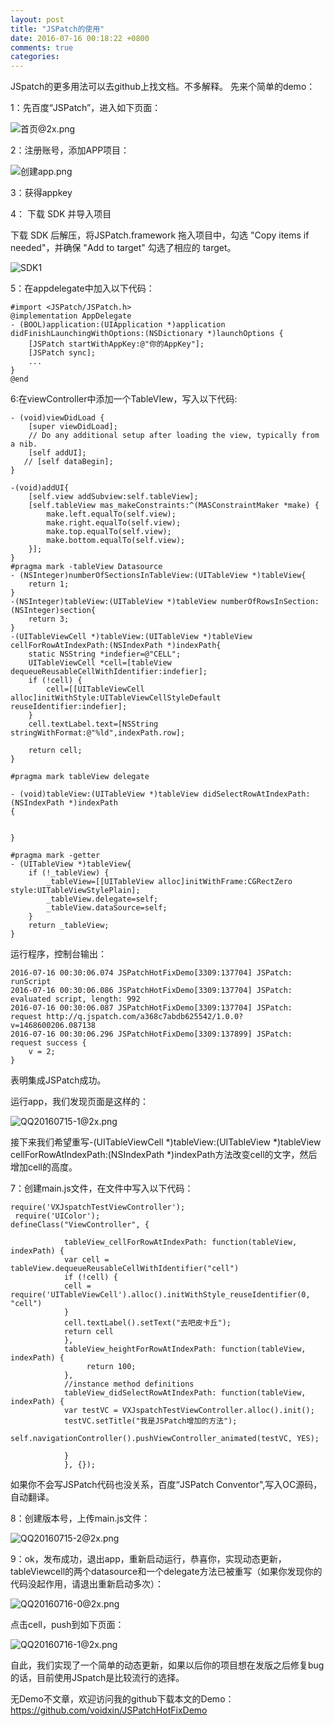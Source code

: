 ```yaml
---
layout: post
title: "JSPatch的使用"
date: 2016-07-16 00:18:22 +0800
comments: true
categories: 
---
```

JSpatch的更多用法可以去github上找文档。不多解释。
先来个简单的demo：

1：先百度“JSPatch”，进入如下页面：

![首页@2x.png](http://upload-images.jianshu.io/upload_images/1376067-e4b6df49a3f1a642.png?imageMogr2/auto-orient/strip%7CimageView2/2/w/1240)

2：注册账号，添加APP项目：

![创建app.png](http://upload-images.jianshu.io/upload_images/1376067-6606bbb5b71b47ae.png?imageMogr2/auto-orient/strip%7CimageView2/2/w/1240)


3：获得appkey

4： 下载 SDK 并导入项目

下载 SDK 后解压，将JSPatch.framework
拖入项目中，勾选 "Copy items if needed"，并确保 "Add to target" 勾选了相应的 target。

![SDK1](http://upload-images.jianshu.io/upload_images/1376067-248f00cf2e4e0970.png?imageMogr2/auto-orient/strip%7CimageView2/2/w/1240)

5：在appdelegate中加入以下代码：

```
#import <JSPatch/JSPatch.h>
@implementation AppDelegate
- (BOOL)application:(UIApplication *)application didFinishLaunchingWithOptions:(NSDictionary *)launchOptions {
    [JSPatch startWithAppKey:@"你的AppKey"];
    [JSPatch sync];
    ...
}
@end
```

6:在viewController中添加一个TableVIew，写入以下代码:

```
- (void)viewDidLoad {
    [super viewDidLoad];
    // Do any additional setup after loading the view, typically from a nib.
    [self addUI];
   // [self dataBegin];
}

-(void)addUI{
    [self.view addSubview:self.tableView];
    [self.tableView mas_makeConstraints:^(MASConstraintMaker *make) {
        make.left.equalTo(self.view);
        make.right.equalTo(self.view);
        make.top.equalTo(self.view);
        make.bottom.equalTo(self.view);
    }];
}
#pragma mark -tableView Datasource
- (NSInteger)numberOfSectionsInTableView:(UITableView *)tableView{
    return 1;
}
-(NSInteger)tableView:(UITableView *)tableView numberOfRowsInSection:(NSInteger)section{
    return 3;
}
-(UITableViewCell *)tableView:(UITableView *)tableView cellForRowAtIndexPath:(NSIndexPath *)indexPath{
    static NSString *indefier=@"CELL";
    UITableViewCell *cell=[tableView dequeueReusableCellWithIdentifier:indefier];
    if (!cell) {
        cell=[[UITableViewCell alloc]initWithStyle:UITableViewCellStyleDefault reuseIdentifier:indefier];
    }
    cell.textLabel.text=[NSString stringWithFormat:@"%ld",indexPath.row];
    
    return cell;
}

#pragma mark tableView delegate

- (void)tableView:(UITableView *)tableView didSelectRowAtIndexPath:(NSIndexPath *)indexPath
{
    
    
}

#pragma mark -getter
- (UITableView *)tableView{
    if (!_tableView) {
        _tableView=[[UITableView alloc]initWithFrame:CGRectZero style:UITableViewStylePlain];
        _tableView.delegate=self;
        _tableView.dataSource=self;
    }
    return _tableView;
}

```

运行程序，控制台输出：

```
2016-07-16 00:30:06.074 JSPatchHotFixDemo[3309:137704] JSPatch: runScript
2016-07-16 00:30:06.086 JSPatchHotFixDemo[3309:137704] JSPatch: evaluated script, length: 992
2016-07-16 00:30:06.087 JSPatchHotFixDemo[3309:137704] JSPatch: request http://q.jspatch.com/a368c7abdb625542/1.0.0?v=1468600206.087138
2016-07-16 00:30:06.296 JSPatchHotFixDemo[3309:137899] JSPatch: request success {
    v = 2;
}
```

表明集成JSPatch成功。

运行app，我们发现页面是这样的：


![QQ20160715-1@2x.png](http://upload-images.jianshu.io/upload_images/1376067-e508240f0c90aa7c.png?imageMogr2/auto-orient/strip%7CimageView2/2/w/1240)

接下来我们希望重写-(UITableViewCell *)tableView:(UITableView *)tableView cellForRowAtIndexPath:(NSIndexPath *)indexPath方法改变cell的文字，然后增加cell的高度。

7：创建main.js文件，在文件中写入以下代码：

```
require('VXJspatchTestViewController');
 require('UIColor');
defineClass("ViewController", {
            
            tableView_cellForRowAtIndexPath: function(tableView, indexPath) {
            var cell = tableView.dequeueReusableCellWithIdentifier("cell")
            if (!cell) {
            cell = require('UITableViewCell').alloc().initWithStyle_reuseIdentifier(0, "cell")
            }
            cell.textLabel().setText("去吧皮卡丘");
            return cell
            },
            tableView_heightForRowAtIndexPath: function(tableView, indexPath) {
                 return 100;
            },
            //instance method definitions
            tableView_didSelectRowAtIndexPath: function(tableView, indexPath) {
            var testVC = VXJspatchTestViewController.alloc().init();
            testVC.setTitle("我是JSPatch增加的方法");
            self.navigationController().pushViewController_animated(testVC, YES);
           
            }
            }, {});
```

如果你不会写JSPatch代码也没关系，百度“JSPatch Conventor",写入OC源码，自动翻译。

8：创建版本号，上传main.js文件：

![QQ20160715-2@2x.png](http://upload-images.jianshu.io/upload_images/1376067-d19f63678b06f210.png?imageMogr2/auto-orient/strip%7CimageView2/2/w/1240)

9：ok，发布成功，退出app，重新启动运行，恭喜你，实现动态更新，tableViewcell的两个datasource和一个delegate方法已被重写（如果你发现你的代码没起作用，请退出重新启动多次）：

![QQ20160716-0@2x.png](http://upload-images.jianshu.io/upload_images/1376067-4c669b741182430e.png?imageMogr2/auto-orient/strip%7CimageView2/2/w/1240)

点击cell，push到如下页面：

![QQ20160716-1@2x.png](http://upload-images.jianshu.io/upload_images/1376067-e9a8d5a9ebf3b6de.png?imageMogr2/auto-orient/strip%7CimageView2/2/w/1240)

自此，我们实现了一个简单的动态更新，如果以后你的项目想在发版之后修复bug的话，目前使用JSpatch是比较流行的选择。

无Demo不文章，欢迎访问我的github下载本文的Demo：https://github.com/voidxin/JSPatchHotFixDemo